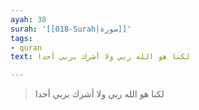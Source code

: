 ```yaml
---
ayah: 38
surah: '[[018-Surah|سورة]]'
tags:
- quran
text: لكنا هو الله ربي ولا أشرك بربي أحدا

---
```

> لكنا هو الله ربي ولا أشرك بربي أحدا
